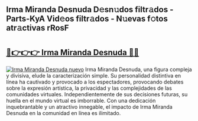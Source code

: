 ## Irma Miranda Desnuda D𝚎sn𝚞dos filtr𝚊dos - Parts-KyA Vid𝚎os filtr𝚊dos - N𝚞evas f𝚘tos atr𝚊ctivas rRosF

# <h2><a href="http://mb1b9l.tromn.icu/?c=Irma+Miranda+Desnuda">🔗👉👉👉 Irma Miranda Desnuda 🔗🔗</a></h2>

[![Irma Miranda Desnuda nuevo](https://i.imgur.com/pEAQMta.gif)](http://mb1b9l.tromn.icu/?c=Irma+Miranda+Desnuda)
Irma Miranda Desnuda, una figura compleja y divisiva, elude la caracterización simple. Su personalidad distintiva en línea ha cautivado y provocado a los espectadores, provocando debates sobre la expresión artística, la privacidad y las complejidades de las comunidades virtuales. Independientemente de sus decisiones futuras, su huella en el mundo virtual es imborrable. Con una dedicación inquebrantable y un atractivo innegable, el impacto de Irma Miranda Desnuda en la comunidad en línea es ilimitado.
